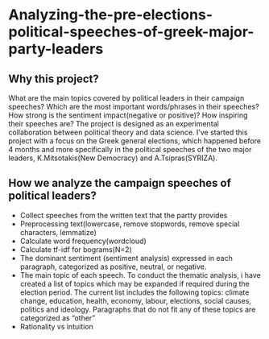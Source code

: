 # Analyzing-the-pre-elections-political-speeches-of-greek-major-party-leaders

## Why this project?

What are the main topics covered by political leaders in their campaign speeches? Which are the most important words/phrases in their speeches? How strong is the sentiment impact(negative or positive)? How inspiring their speeches are?
The project is designed as an experimental collaboration between political theory and data science. I’ve started this project with a focus on the Greek general elections, which happened before 4 months and more specifically in the political speeches of the two major leaders, K.Mitsotakis(New Democracy) and A.Tsipras(SYRIZA).

## How we analyze the campaign speeches of political leaders?

- Collect speeches from the written text that the partty provides
- Preprocessing text(lowercase, remove stopwords, remove special characters, lemmatize)
- Calculate word frequency(wordcloud)
- Calculate tf-idf for bograms(N=2)
- The dominant sentiment (sentiment analysis) expressed in each paragraph, categorized as positive, neutral, or negative.
- The main topic of each speech. To conduct the thematic analysis, i have created a list of topics which may be expanded if required during the election period. The current list includes the following topics: climate change, education, health, economy, labour, elections, social causes, politics and ideology. Paragraphs that do not fit any of these topics are categorized as “other”
- Rationality vs intuition
